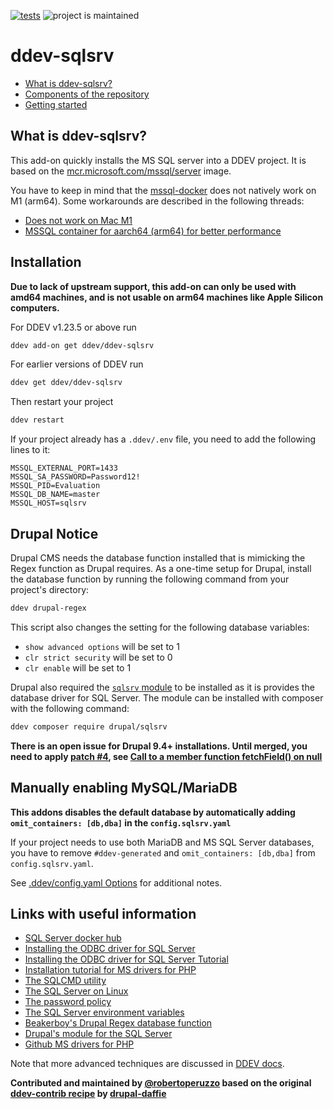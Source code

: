 [![tests](https://github.com/ddev/ddev-sqlsrv/actions/workflows/tests.yml/badge.svg)](https://github.com/ddev/ddev-sqlsrv/actions/workflows/tests.yml) ![project is maintained](https://img.shields.io/maintenance/yes/2024.svg)

# ddev-sqlsrv <!-- omit in toc -->

* [What is ddev-sqlsrv?](#what-is-ddev-sqlsrv)
* [Components of the repository](#components-of-the-repository)
* [Getting started](#getting-started)

## What is ddev-sqlsrv?

This add-on quickly installs the MS SQL server into a DDEV project.
It is based on the [mcr.microsoft.com/mssql/server](https://hub.docker.com/_/microsoft-mssql-server) image.

You have to keep in mind that the [mssql-docker](https://github.com/microsoft/mssql-docker) does not natively work on M1 (arm64).
Some workarounds are described in the following threads:
* [Does not work on Mac M1](https://github.com/microsoft/mssql-docker/issues/734)
* [MSSQL container for aarch64 (arm64) for better performance](https://github.com/microsoft/mssql-docker/issues/802)

## Installation

**Due to lack of upstream support, this add-on can only be used with amd64 machines, and is not usable on arm64 machines like Apple Silicon computers.**

For DDEV v1.23.5 or above run

```bash
ddev add-on get ddev/ddev-sqlsrv
```

For earlier versions of DDEV run

```bash
ddev get ddev/ddev-sqlsrv
```

Then restart your project

```bash
ddev restart
```

If your project already has a `.ddev/.env` file, you need to add the following lines to it:

```dotenv
MSSQL_EXTERNAL_PORT=1433
MSSQL_SA_PASSWORD=Password12!
MSSQL_PID=Evaluation
MSSQL_DB_NAME=master
MSSQL_HOST=sqlsrv
```

## Drupal Notice

Drupal CMS needs the database function installed that is mimicking the Regex function as Drupal requires. As a one-time setup for Drupal, install the database function by running the following command from your project's directory:

```bash
ddev drupal-regex
```

This script also changes the setting for the following database variables:

* `show advanced options` will be set to 1
* `clr strict security` will be set to 0
* `clr enable` will be set to 1

Drupal also required the [`sqlsrv` module](https://www.drupal.org/project/sqlsrv) to be installed as it is provides the database driver for SQL Server. The module can be installed with composer with the following command:

```bash
ddev composer require drupal/sqlsrv
```

**There is an open issue for Drupal 9.4+ installations. Until merged, you need to apply [patch #4](https://www.drupal.org/project/sqlsrv/issues/3291199#comment-14576456), see [Call to a member function fetchField() on null
](https://www.drupal.org/project/sqlsrv/issues/3291199)**

## Manually enabling MySQL/MariaDB

**This addons disables the default database by automatically adding `omit_containers: [db,dba]` in the `config.sqlsrv.yaml`**

If your project needs to use both MariaDB and MS SQL Server databases, you have to remove `#ddev-generated` and
`omit_containers: [db,dba]` from `config.sqlsrv.yaml`.

See [.ddev/config.yaml Options](https://ddev.readthedocs.io/en/stable/users/extend/config_yaml/) for additional notes.

## Links with useful information

* [SQL Server docker hub](https://hub.docker.com/_/microsoft-mssql-server)
* [Installing the ODBC driver for SQL Server](https://docs.microsoft.com/en-us/sql/connect/odbc/linux-mac/installing-the-microsoft-odbc-driver-for-sql-server)
* [Installing the ODBC driver for SQL Server Tutorial](https://docs.microsoft.com/en-us/sql/connect/php/installation-tutorial-linux-mac)
* [Installation tutorial for MS drivers for PHP](https://docs.microsoft.com/en-us/sql/connect/php/installation-tutorial-linux-mac)
* [The SQLCMD utility](https://docs.microsoft.com/en-us/sql/tools/sqlcmd-utility)
* [The SQL Server on Linux](https://docs.microsoft.com/en-us/sql/linux/sql-server-linux-overview)
* [The password policy](https://docs.microsoft.com/en-us/sql/relational-databases/security/password-policy)
* [The SQL Server environment variables](https://docs.microsoft.com/en-us/sql/linux/sql-server-linux-configure-environment-variables)
* [Beakerboy's Drupal Regex database function](https://github.com/Beakerboy/drupal-sqlsrv-regex)
* [Drupal's module for the SQL Server](https://www.drupal.org/project/sqlsrv)
* [Github MS drivers for PHP](https://github.com/microsoft/msphpsql)

Note that more advanced techniques are discussed in [DDEV docs](https://ddev.readthedocs.io/en/latest/users/extend/additional-services/#additional-service-configurations-and-add-ons-for-ddev).

**Contributed and maintained by [@robertoperuzzo](https://github.com/robertoperuzzo) based on the original [ddev-contrib recipe](https://github.com/ddev/ddev-contrib/tree/master/docker-compose-services/sqlsrv) by [drupal-daffie](https://github.com/drupal-daffie)**

